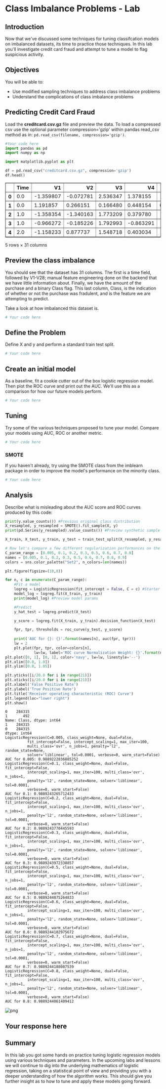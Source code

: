 
# Class Imbalance Problems - Lab

## Introduction


Now that we've discussed some techniques for tuning classifcation models on imbalanced datasets, its time to practice those techniques. In this lab you'll investigate credit card fraud and attempt to tune a model to flag suspicious activity.

## Objectives

You will be able to:
* Use modified sampling techniques to address class imbalance problems
* Understand the complications of class imbalance problems

## Predicting Credit Card Fraud
Load the **creditcard.csv.gz** file and preview the data. To load a compressed csv use the optional parameter compression='gzip' within pandas read_csv method as in: `pd.read_csv(filename, compression='gzip')`.


```python
#Your code here
import pandas as pd
import numpy as np

import matplotlib.pyplot as plt
```


```python
df = pd.read_csv("creditcard.csv.gz", compression='gzip')
df.head()
```




<div>
<style scoped>
    .dataframe tbody tr th:only-of-type {
        vertical-align: middle;
    }

    .dataframe tbody tr th {
        vertical-align: top;
    }

    .dataframe thead th {
        text-align: right;
    }
</style>
<table border="1" class="dataframe">
  <thead>
    <tr style="text-align: right;">
      <th></th>
      <th>Time</th>
      <th>V1</th>
      <th>V2</th>
      <th>V3</th>
      <th>V4</th>
      <th>V5</th>
      <th>V6</th>
      <th>V7</th>
      <th>V8</th>
      <th>V9</th>
      <th>...</th>
      <th>V21</th>
      <th>V22</th>
      <th>V23</th>
      <th>V24</th>
      <th>V25</th>
      <th>V26</th>
      <th>V27</th>
      <th>V28</th>
      <th>Amount</th>
      <th>Class</th>
    </tr>
  </thead>
  <tbody>
    <tr>
      <th>0</th>
      <td>0.0</td>
      <td>-1.359807</td>
      <td>-0.072781</td>
      <td>2.536347</td>
      <td>1.378155</td>
      <td>-0.338321</td>
      <td>0.462388</td>
      <td>0.239599</td>
      <td>0.098698</td>
      <td>0.363787</td>
      <td>...</td>
      <td>-0.018307</td>
      <td>0.277838</td>
      <td>-0.110474</td>
      <td>0.066928</td>
      <td>0.128539</td>
      <td>-0.189115</td>
      <td>0.133558</td>
      <td>-0.021053</td>
      <td>149.62</td>
      <td>0</td>
    </tr>
    <tr>
      <th>1</th>
      <td>0.0</td>
      <td>1.191857</td>
      <td>0.266151</td>
      <td>0.166480</td>
      <td>0.448154</td>
      <td>0.060018</td>
      <td>-0.082361</td>
      <td>-0.078803</td>
      <td>0.085102</td>
      <td>-0.255425</td>
      <td>...</td>
      <td>-0.225775</td>
      <td>-0.638672</td>
      <td>0.101288</td>
      <td>-0.339846</td>
      <td>0.167170</td>
      <td>0.125895</td>
      <td>-0.008983</td>
      <td>0.014724</td>
      <td>2.69</td>
      <td>0</td>
    </tr>
    <tr>
      <th>2</th>
      <td>1.0</td>
      <td>-1.358354</td>
      <td>-1.340163</td>
      <td>1.773209</td>
      <td>0.379780</td>
      <td>-0.503198</td>
      <td>1.800499</td>
      <td>0.791461</td>
      <td>0.247676</td>
      <td>-1.514654</td>
      <td>...</td>
      <td>0.247998</td>
      <td>0.771679</td>
      <td>0.909412</td>
      <td>-0.689281</td>
      <td>-0.327642</td>
      <td>-0.139097</td>
      <td>-0.055353</td>
      <td>-0.059752</td>
      <td>378.66</td>
      <td>0</td>
    </tr>
    <tr>
      <th>3</th>
      <td>1.0</td>
      <td>-0.966272</td>
      <td>-0.185226</td>
      <td>1.792993</td>
      <td>-0.863291</td>
      <td>-0.010309</td>
      <td>1.247203</td>
      <td>0.237609</td>
      <td>0.377436</td>
      <td>-1.387024</td>
      <td>...</td>
      <td>-0.108300</td>
      <td>0.005274</td>
      <td>-0.190321</td>
      <td>-1.175575</td>
      <td>0.647376</td>
      <td>-0.221929</td>
      <td>0.062723</td>
      <td>0.061458</td>
      <td>123.50</td>
      <td>0</td>
    </tr>
    <tr>
      <th>4</th>
      <td>2.0</td>
      <td>-1.158233</td>
      <td>0.877737</td>
      <td>1.548718</td>
      <td>0.403034</td>
      <td>-0.407193</td>
      <td>0.095921</td>
      <td>0.592941</td>
      <td>-0.270533</td>
      <td>0.817739</td>
      <td>...</td>
      <td>-0.009431</td>
      <td>0.798278</td>
      <td>-0.137458</td>
      <td>0.141267</td>
      <td>-0.206010</td>
      <td>0.502292</td>
      <td>0.219422</td>
      <td>0.215153</td>
      <td>69.99</td>
      <td>0</td>
    </tr>
  </tbody>
</table>
<p>5 rows × 31 columns</p>
</div>



## Preview the class imbalance

You should see that the dataset has 31 columns. The first is a time field, followed by V1-V28; manual feature engineering done on the backend that we have little information about. Finally, we have the amount of the purchase and a binary Class flag. This last column, Class, is the indication of whether or not the purchase was fradulent, and is the feature we are attempting to predict.

Take a look at how imbalanced this dataset is.


```python
# Your code here
```

## Define the Problem

Define X and y and perform a standard train test split.


```python
# Your code here
```

## Create an initial model

As a baseline, fit a cookie cutter out of the box logistic regression model. Then plot the ROC curve and print out the AUC. We'll use this as a comparison for how our future models perform.


```python
# Your code here
```

## Tuning 
Try some of the various techniques proposed to tune your model. Compare your models using AUC, ROC or another metric.


```python
# Your code here
```

### SMOTE
If you haven't already, try using the SMOTE class from the imblearn package in order to improve the model's performance on the minority class.


```python
# Your code here
```

## Analysis
Describe what is misleading about the AUC score and ROC curves produced by this code:


```python
print(y.value_counts()) #Previous original class distribution
X_resampled, y_resampled = SMOTE().fit_sample(X, y) 
print(pd.Series(y_resampled).value_counts()) #Preview synthetic sample class distribution

X_train, X_test, y_train, y_test = train_test_split(X_resampled, y_resampled, random_state=0)

# Now let's compare a few different regularization performances on the dataset:
C_param_range = [0.005, 0.1, 0.2, 0.3, 0.5, 0.6, 0.7, 0.8]
names = [0.005, 0.1, 0.2, 0.3, 0.5, 0.6, 0.7, 0.8, 0.9]
colors = sns.color_palette("Set2", n_colors=len(names))

plt.figure(figsize=(10,8))

for n, c in enumerate(C_param_range):
    #Fit a model
    logreg = LogisticRegression(fit_intercept = False, C = c) #Starter code
    model_log = logreg.fit(X_train, y_train)
    print(model_log) #Preview model params

    #Predict
    y_hat_test = logreg.predict(X_test)

    y_score = logreg.fit(X_train, y_train).decision_function(X_test)

    fpr, tpr, thresholds = roc_curve(y_test, y_score)
    
    print('AUC for {}: {}'.format(names[n], auc(fpr, tpr)))
    lw = 2
    plt.plot(fpr, tpr, color=colors[n],
             lw=lw, label='ROC curve Normalization Weight: {}'.format(names[n]))
plt.plot([0, 1], [0, 1], color='navy', lw=lw, linestyle='--')
plt.xlim([0.0, 1.0])
plt.ylim([0.0, 1.05])

plt.yticks([i/20.0 for i in range(21)])
plt.xticks([i/20.0 for i in range(21)])
plt.xlabel('False Positive Rate')
plt.ylabel('True Positive Rate')
plt.title('Receiver operating characteristic (ROC) Curve')
plt.legend(loc="lower right")
plt.show()
```

    0    284315
    1       492
    Name: Class, dtype: int64
    1    284315
    0    284315
    dtype: int64
    LogisticRegression(C=0.005, class_weight=None, dual=False,
              fit_intercept=False, intercept_scaling=1, max_iter=100,
              multi_class='ovr', n_jobs=1, penalty='l2', random_state=None,
              solver='liblinear', tol=0.0001, verbose=0, warm_start=False)
    AUC for 0.005: 0.9889222836885252
    LogisticRegression(C=0.1, class_weight=None, dual=False, fit_intercept=False,
              intercept_scaling=1, max_iter=100, multi_class='ovr', n_jobs=1,
              penalty='l2', random_state=None, solver='liblinear', tol=0.0001,
              verbose=0, warm_start=False)
    AUC for 0.1: 0.9889243265712433
    LogisticRegression(C=0.2, class_weight=None, dual=False, fit_intercept=False,
              intercept_scaling=1, max_iter=100, multi_class='ovr', n_jobs=1,
              penalty='l2', random_state=None, solver='liblinear', tol=0.0001,
              verbose=0, warm_start=False)
    AUC for 0.2: 0.9889243770445593
    LogisticRegression(C=0.3, class_weight=None, dual=False, fit_intercept=False,
              intercept_scaling=1, max_iter=100, multi_class='ovr', n_jobs=1,
              penalty='l2', random_state=None, solver='liblinear', tol=0.0001,
              verbose=0, warm_start=False)
    AUC for 0.3: 0.9889243972338857
    LogisticRegression(C=0.5, class_weight=None, dual=False, fit_intercept=False,
              intercept_scaling=1, max_iter=100, multi_class='ovr', n_jobs=1,
              penalty='l2', random_state=None, solver='liblinear', tol=0.0001,
              verbose=0, warm_start=False)
    AUC for 0.5: 0.9889244075264833
    LogisticRegression(C=0.6, class_weight=None, dual=False, fit_intercept=False,
              intercept_scaling=1, max_iter=100, multi_class='ovr', n_jobs=1,
              penalty='l2', random_state=None, solver='liblinear', tol=0.0001,
              verbose=0, warm_start=False)
    AUC for 0.6: 0.9889244102975672
    LogisticRegression(C=0.7, class_weight=None, dual=False, fit_intercept=False,
              intercept_scaling=1, max_iter=100, multi_class='ovr', n_jobs=1,
              penalty='l2', random_state=None, solver='liblinear', tol=0.0001,
              verbose=0, warm_start=False)
    AUC for 0.7: 0.9889244188087539
    LogisticRegression(C=0.8, class_weight=None, dual=False, fit_intercept=False,
              intercept_scaling=1, max_iter=100, multi_class='ovr', n_jobs=1,
              penalty='l2', random_state=None, solver='liblinear', tol=0.0001,
              verbose=0, warm_start=False)
    AUC for 0.8: 0.9889244061409412



![png](index_files/index_15_1.png)


## Your response here

## Summary

In this lab you got some hands on practice tuning logistic regression models using various techniques and parameters. In the upcoming labs and lessons we will continue to dig into the underlying mathematics of logistic regression, taking on a statistical point of view and providing you with a deeper understanding of how the algorithm works. This should give you further insight as to how to tune and apply these models going forward.
